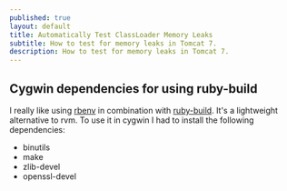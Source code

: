 ```yaml
---
published: true
layout: default
title: Automatically Test ClassLoader Memory Leaks
subtitle: How to test for memory leaks in Tomcat 7.
description: How to test for memory leaks in Tomcat 7.
---
```


## Cygwin dependencies for using ruby-build

I really like using [rbenv](https://github.com/sstephenson/rbenv) in combination with [ruby-build](https://github.com/sstephenson/ruby-build). It's a lightweight alternative to rvm. To use it in cygwin I had to install the following dependencies:

*   binutils
*   make
*   zlib-devel
*   openssl-devel